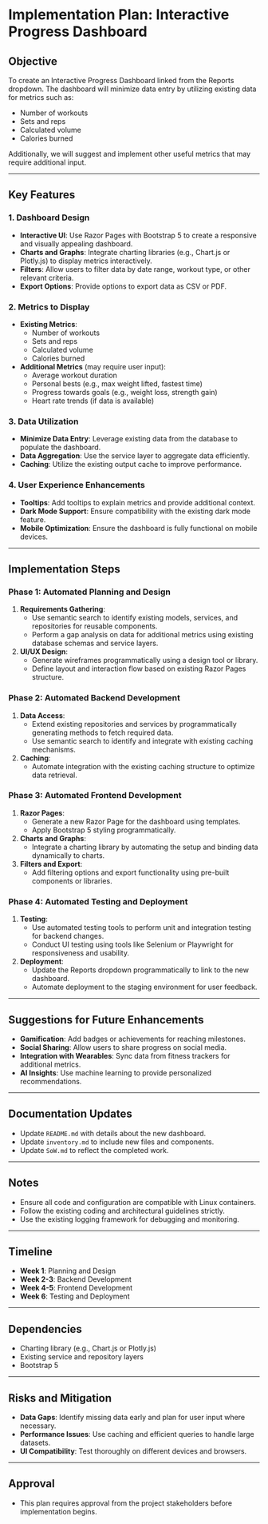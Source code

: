 # Implementation Plan: Interactive Progress Dashboard

## Objective
To create an Interactive Progress Dashboard linked from the Reports dropdown. The dashboard will minimize data entry by utilizing existing data for metrics such as:
- Number of workouts
- Sets and reps
- Calculated volume
- Calories burned

Additionally, we will suggest and implement other useful metrics that may require additional input.

---

## Key Features

### 1. Dashboard Design
- **Interactive UI**: Use Razor Pages with Bootstrap 5 to create a responsive and visually appealing dashboard.
- **Charts and Graphs**: Integrate charting libraries (e.g., Chart.js or Plotly.js) to display metrics interactively.
- **Filters**: Allow users to filter data by date range, workout type, or other relevant criteria.
- **Export Options**: Provide options to export data as CSV or PDF.

### 2. Metrics to Display
- **Existing Metrics**:
  - Number of workouts
  - Sets and reps
  - Calculated volume
  - Calories burned
- **Additional Metrics** (may require user input):
  - Average workout duration
  - Personal bests (e.g., max weight lifted, fastest time)
  - Progress towards goals (e.g., weight loss, strength gain)
  - Heart rate trends (if data is available)

### 3. Data Utilization
- **Minimize Data Entry**: Leverage existing data from the database to populate the dashboard.
- **Data Aggregation**: Use the service layer to aggregate data efficiently.
- **Caching**: Utilize the existing output cache to improve performance.

### 4. User Experience Enhancements
- **Tooltips**: Add tooltips to explain metrics and provide additional context.
- **Dark Mode Support**: Ensure compatibility with the existing dark mode feature.
- **Mobile Optimization**: Ensure the dashboard is fully functional on mobile devices.

---

## Implementation Steps

### Phase 1: Automated Planning and Design
1. **Requirements Gathering**:
   - Use semantic search to identify existing models, services, and repositories for reusable components.
   - Perform a gap analysis on data for additional metrics using existing database schemas and service layers.
2. **UI/UX Design**:
   - Generate wireframes programmatically using a design tool or library.
   - Define layout and interaction flow based on existing Razor Pages structure.

### Phase 2: Automated Backend Development
1. **Data Access**:
   - Extend existing repositories and services by programmatically generating methods to fetch required data.
   - Use semantic search to identify and integrate with existing caching mechanisms.
2. **Caching**:
   - Automate integration with the existing caching structure to optimize data retrieval.

### Phase 3: Automated Frontend Development
1. **Razor Pages**:
   - Generate a new Razor Page for the dashboard using templates.
   - Apply Bootstrap 5 styling programmatically.
2. **Charts and Graphs**:
   - Integrate a charting library by automating the setup and binding data dynamically to charts.
3. **Filters and Export**:
   - Add filtering options and export functionality using pre-built components or libraries.

### Phase 4: Automated Testing and Deployment
1. **Testing**:
   - Use automated testing tools to perform unit and integration testing for backend changes.
   - Conduct UI testing using tools like Selenium or Playwright for responsiveness and usability.
2. **Deployment**:
   - Update the Reports dropdown programmatically to link to the new dashboard.
   - Automate deployment to the staging environment for user feedback.

---

## Suggestions for Future Enhancements
- **Gamification**: Add badges or achievements for reaching milestones.
- **Social Sharing**: Allow users to share progress on social media.
- **Integration with Wearables**: Sync data from fitness trackers for additional metrics.
- **AI Insights**: Use machine learning to provide personalized recommendations.

---

## Documentation Updates
- Update `README.md` with details about the new dashboard.
- Update `inventory.md` to include new files and components.
- Update `SoW.md` to reflect the completed work.

---

## Notes
- Ensure all code and configuration are compatible with Linux containers.
- Follow the existing coding and architectural guidelines strictly.
- Use the existing logging framework for debugging and monitoring.

---

## Timeline
- **Week 1**: Planning and Design
- **Week 2-3**: Backend Development
- **Week 4-5**: Frontend Development
- **Week 6**: Testing and Deployment

---

## Dependencies
- Charting library (e.g., Chart.js or Plotly.js)
- Existing service and repository layers
- Bootstrap 5

---

## Risks and Mitigation
- **Data Gaps**: Identify missing data early and plan for user input where necessary.
- **Performance Issues**: Use caching and efficient queries to handle large datasets.
- **UI Compatibility**: Test thoroughly on different devices and browsers.

---

## Approval
- This plan requires approval from the project stakeholders before implementation begins.
